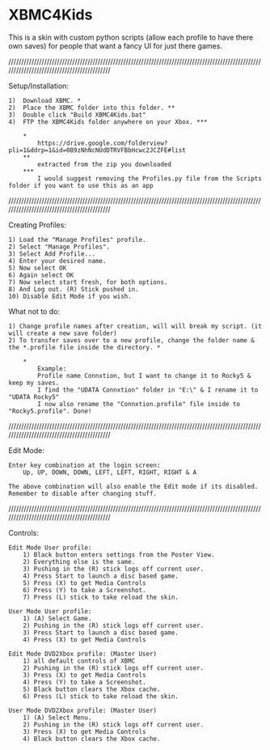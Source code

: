 # XBMC4Kids
This is a skin with custom python scripts (allow each profile to have there own saves) for people that want a fancy UI for just there games.

///////////////////////////////////////////////////////////////////////////////////////////////////////////////////////////////////////////

Setup/Installation:

	1)	Download XBMC. *
	2)	Place the XBMC folder into this folder. **
	3)	Double click "Build XBMC4Kids.bat"
	4)	FTP the XBMC4Kids folder anywhere on your Xbox. ***
		
		*
			https://drive.google.com/folderview?pli=1&ddrp=1&id=0B9zNhNcNUdDTRVFBbHcwc2JCZFE#list
		**
			extracted from the zip you downloaded
		***
			I would suggest removing the Profiles.py file from the Scripts folder if you want to use this as an app

///////////////////////////////////////////////////////////////////////////////////////////////////////////////////////////////////////////
	
Creating Profiles:

	1) Load the "Manage Profiles" profile.
	2) Select "Manage Profiles".
	3) Select Add Profile...
	4) Enter your desired name.
	5) Now select OK
	6) Again select OK
	7) Now select start fresh, for both options.
	8) And Log out. (R) Stick pushed in.
	10) Disable Edit Mode if you wish.

What not to do:

	1) Change profile names after creation, will will break my script. (it will create a new save folder)
	2) To transfer saves over to a new profile, change the folder name & the *.profile file inside the directory. *

		*
			Example:
			Profile name Connxtion, but I want to change it to Rocky5 & keep my saves.
			I find the "UDATA Connxtion" folder in "E:\" & I rename it to "UDATA Rocky5"
			I now also rename the "Connxtion.profile" file inside to "Rocky5.profile". Done!


///////////////////////////////////////////////////////////////////////////////////////////////////////////////////////////////////////////

Edit Mode:

	Enter key combination at the login screen:
		Up, UP, DOWN, DOWN, LEFT, LEFT, RIGHT, RIGHT & A

	The above combination will also enable the Edit mode if its disabled.
	Remember to disable after changing stuff.

///////////////////////////////////////////////////////////////////////////////////////////////////////////////////////////////////////////

Controls:

	Edit Mode User profile:
		1) Black button enters settings from the Poster View.
		2) Everything else is the same.
		3) Pushing in the (R) stick logs off current user.
		4) Press Start to launch a disc based game.
		5) Press (X) to get Media Controls
		6) Press (Y) to take a Screenshot.
		7) Press (L) stick to take reload the skin.

	User Mode User profile:
		1) (A) Select Game.
		2) Pushing in the (R) stick logs off current user.
		3) Press Start to launch a disc based game.
		4) Press (X) to get Media Controls

	Edit Mode DVD2Xbox profile: (Master User)
		1) all default controls of XBMC
		2) Pushing in the (R) stick logs off current user.
		3) Press (X) to get Media Controls
		4) Press (Y) to take a Screenshot.
		5) Black button clears the Xbox cache.
		6) Press (L) stick to take reload the skin.

	User Mode DVD2Xbox profile: (Master User)
		1) (A) Select Menu.
		2) Pushing in the (R) stick logs off current user.
		3) Press (X) to get Media Controls
		4) Black button clears the Xbox cache.
